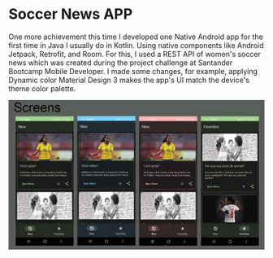 # Soccer News APP

One more achievement this time I developed one Native Android app for the first time in Java I usually do in Kotlin. Using native components like Android Jetpack, Retrofit, and Room. For this, I used a REST API of women's soccer news which was created during the project challenge at Santander Bootcamp Mobile Developer. I made some changes, for example, applying Dynamic color Material Design 3 makes the app's UI match the device's theme color palette.

<img src="./image/telas.jpg" />




